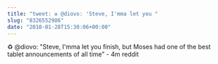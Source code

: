 ```yaml
---
title: "tweet: ♻ @diovo: 'Steve, I'mma let you "
slug: "8326552986"
date: "2010-01-28T15:30:06+00:00"
---
```

♻ @diovo: "Steve, I'mma let you finish, but Moses had one of the best tablet announcements of all time" - 4m reddit